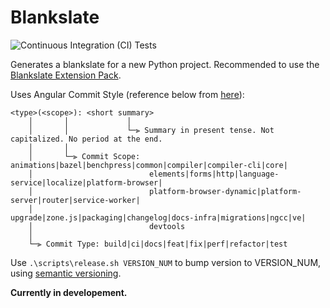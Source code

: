 # Blankslate

![Continuous Integration (CI) Tests](https://github.com/unkokaeru/blankslate/actions/workflows/continuous_integration.yml/badge.svg)

Generates a blankslate for a new Python project. Recommended to use the [Blankslate Extension Pack](https://marketplace.visualstudio.com/items?itemName=unkokaeru.blankslate-extension-pack).

Uses Angular Commit Style (reference below from [here](https://gist.github.com/brianclements/841ea7bffdb01346392c#commit-message-header)):

```plaintext
<type>(<scope>): <short summary>
    │       │             │
    │       │             └─⫸ Summary in present tense. Not capitalized. No period at the end.
    │       │
    │       └─⫸ Commit Scope: animations|bazel|benchpress|common|compiler|compiler-cli|core|
    │                          elements|forms|http|language-service|localize|platform-browser|
    │                          platform-browser-dynamic|platform-server|router|service-worker|
    │                          upgrade|zone.js|packaging|changelog|docs-infra|migrations|ngcc|ve|
    │                          devtools
    │
    └─⫸ Commit Type: build|ci|docs|feat|fix|perf|refactor|test
```

Use `.\scripts\release.sh VERSION_NUM` to bump version to VERSION_NUM, using [semantic versioning](https://semver.org).

**Currently in developement.**